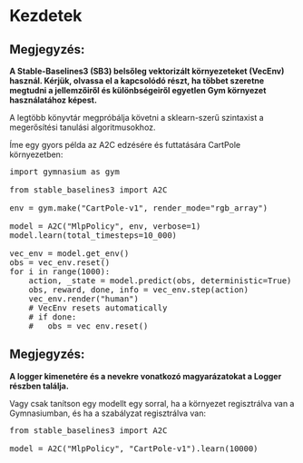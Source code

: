 # Kezdetek

## Megjegyzés:
__A Stable-Baselines3 (SB3) belsőleg vektorizált környezeteket (VecEnv) használ. Kérjük, olvassa el a kapcsolódó részt, ha többet szeretne megtudni a jellemzőiről és különbségeiről egyetlen Gym környezet használatához képest.__

A legtöbb könyvtár megpróbálja követni a sklearn-szerű szintaxist a megerősítési tanulási algoritmusokhoz.

Íme egy gyors példa az A2C edzésére és futtatására CartPole környezetben:

<pre>import gymnasium as gym

from stable_baselines3 import A2C

env = gym.make("CartPole-v1", render_mode="rgb_array")

model = A2C("MlpPolicy", env, verbose=1)
model.learn(total_timesteps=10_000)

vec_env = model.get_env()
obs = vec_env.reset()
for i in range(1000):
    action, _state = model.predict(obs, deterministic=True)
    obs, reward, done, info = vec_env.step(action)
    vec_env.render("human")
    # VecEnv resets automatically
    # if done:
    #   obs = vec_env.reset()
</pre>

## Megjegyzés:
__A logger kimenetére és a nevekre vonatkozó magyarázatokat a Logger részben találja.__

Vagy csak tanítson egy modellt egy sorral, ha a környezet regisztrálva van a Gymnasiumban, és ha a szabályzat regisztrálva van:

<pre>from stable_baselines3 import A2C

model = A2C("MlpPolicy", "CartPole-v1").learn(10000)</pre>


